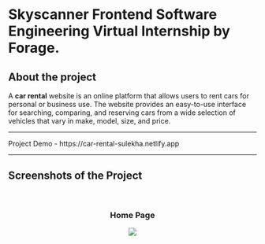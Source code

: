 # Skyscanner Frontend Software Engineering Virtual Internship by Forage.

<h2>About the project</h2>


  <p>A <b>car rental</b> website is an online platform that allows users to rent cars for personal or business use. The website provides an easy-to-use interface for searching, comparing, and reserving cars from a wide selection of vehicles that vary in make, model, size, and price.</p>

<hr>
<p>Project Demo - <a>https://car-rental-sulekha.netlify.app</a></p>
<hr>

<h2>Screenshots of the Project</h2>
<br>
<h3 align='center'>Home Page</h3>

<div align='center'>
<img src= 'https://github.com/sulekha127/car-rental/blob/main/src/images/Car_Rental_HomePage_SS.jpg?raw=true'/>
</div>
